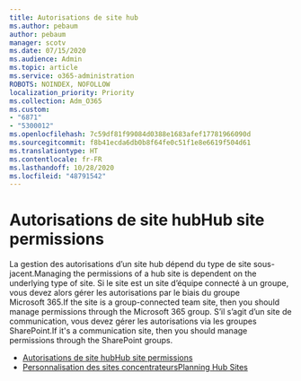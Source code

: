 ```yaml
---
title: Autorisations de site hub
ms.author: pebaum
author: pebaum
manager: scotv
ms.date: 07/15/2020
ms.audience: Admin
ms.topic: article
ms.service: o365-administration
ROBOTS: NOINDEX, NOFOLLOW
localization_priority: Priority
ms.collection: Adm_O365
ms.custom:
- "6871"
- "5300012"
ms.openlocfilehash: 7c59df81f99084d0388e1683afef17781966090d
ms.sourcegitcommit: f8b41ecda6db0b8f64fe0c51f1e8e6619f504d61
ms.translationtype: HT
ms.contentlocale: fr-FR
ms.lasthandoff: 10/28/2020
ms.locfileid: "48791542"
---
```

# <a name="hub-site-permissions"></a><span data-ttu-id="4a35a-102">Autorisations de site hub</span><span class="sxs-lookup"><span data-stu-id="4a35a-102">Hub site permissions</span></span>

<span data-ttu-id="4a35a-103">La gestion des autorisations d’un site hub dépend du type de site sous-jacent.</span><span class="sxs-lookup"><span data-stu-id="4a35a-103">Managing the permissions of a hub site is dependent on the underlying type of site.</span></span> <span data-ttu-id="4a35a-104">Si le site est un site d’équipe connecté à un groupe, vous devez alors gérer les autorisations par le biais du groupe Microsoft 365.</span><span class="sxs-lookup"><span data-stu-id="4a35a-104">If the site is a group-connected team site, then you should manage permissions through the Microsoft 365 group.</span></span> <span data-ttu-id="4a35a-105">S’il s’agit d’un site de communication, vous devez gérer les autorisations via les groupes SharePoint.</span><span class="sxs-lookup"><span data-stu-id="4a35a-105">If it's a communication site, then you should manage permissions through the SharePoint groups.</span></span>

- [<span data-ttu-id="4a35a-106">Autorisations de site hub</span><span class="sxs-lookup"><span data-stu-id="4a35a-106">Hub site permissions</span></span>](https://docs.microsoft.com/sharepoint/modern-experience-sharing-permissions#hub-site-permissions)  
- [<span data-ttu-id="4a35a-107">Personnalisation des sites concentrateurs</span><span class="sxs-lookup"><span data-stu-id="4a35a-107">Planning Hub Sites</span></span>](https://docs.microsoft.com/sharepoint/planning-hub-sites)
